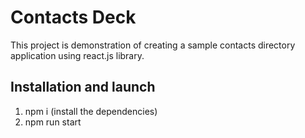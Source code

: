 #  Contacts Deck

This project is demonstration of creating a sample contacts directory application using react.js library.

## Installation and launch
1) npm i (install the dependencies)
2) npm run start
